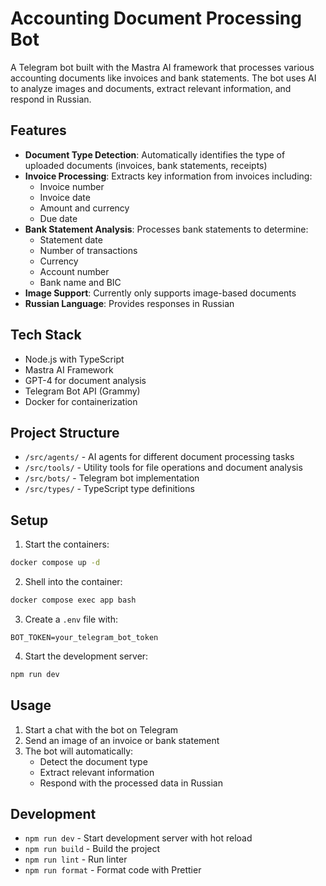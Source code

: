 # Accounting Document Processing Bot

A Telegram bot built with the Mastra AI framework that processes various accounting documents like invoices and bank statements. The bot uses AI to analyze images and documents, extract relevant information, and respond in Russian.

## Features

- **Document Type Detection**: Automatically identifies the type of uploaded documents (invoices, bank statements, receipts)
- **Invoice Processing**: Extracts key information from invoices including:
  - Invoice number
  - Invoice date
  - Amount and currency
  - Due date
- **Bank Statement Analysis**: Processes bank statements to determine:
  - Statement date
  - Number of transactions
  - Currency
  - Account number
  - Bank name and BIC
- **Image Support**: Currently only supports image-based documents
- **Russian Language**: Provides responses in Russian

## Tech Stack

- Node.js with TypeScript
- Mastra AI Framework
- GPT-4 for document analysis
- Telegram Bot API (Grammy)
- Docker for containerization

## Project Structure

- `/src/agents/` - AI agents for different document processing tasks
- `/src/tools/` - Utility tools for file operations and document analysis
- `/src/bots/` - Telegram bot implementation
- `/src/types/` - TypeScript type definitions

## Setup

1. Start the containers:
```bash
docker compose up -d
```

2. Shell into the container:
```bash
docker compose exec app bash
```

3. Create a `.env` file with:
```
BOT_TOKEN=your_telegram_bot_token
```

4. Start the development server:
```bash
npm run dev
```

## Usage

1. Start a chat with the bot on Telegram
2. Send an image of an invoice or bank statement
3. The bot will automatically:
   - Detect the document type
   - Extract relevant information
   - Respond with the processed data in Russian

## Development

- `npm run dev` - Start development server with hot reload
- `npm run build` - Build the project
- `npm run lint` - Run linter
- `npm run format` - Format code with Prettier
